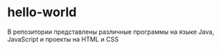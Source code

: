 # hello-world
В репозитории представлены различные программы на языке Java, JavaScript и проекты на HTML и CSS
